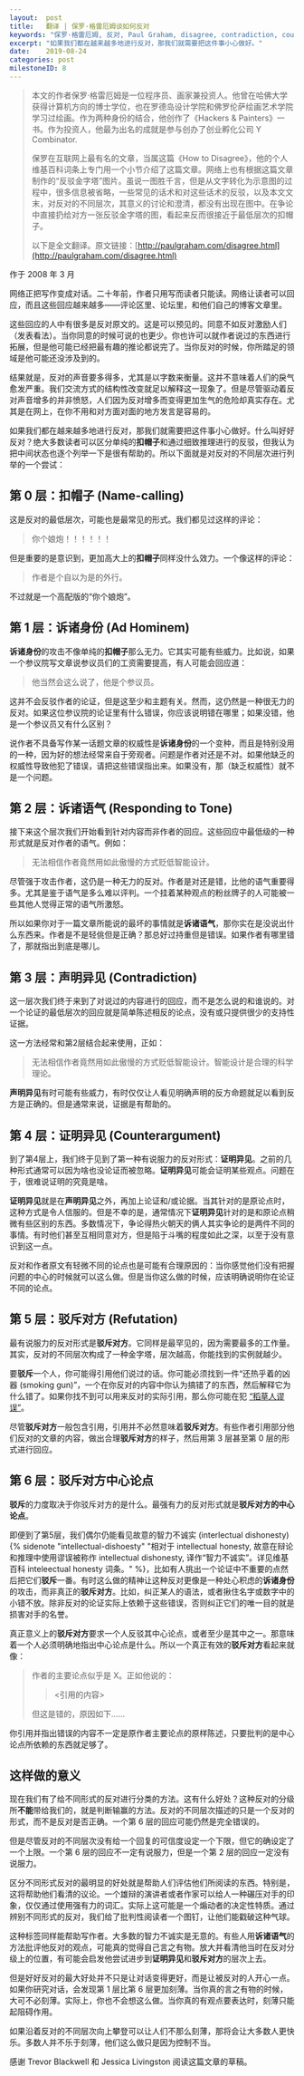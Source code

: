 ```yaml
---
layout:  post
title:   翻译 | 保罗·格雷厄姆谈如何反对
keywords: "保罗·格雷厄姆, 反对, Paul Graham, disagree, contradiction, couterargument, refutation"
excerpt: "如果我们都在越来越多地进行反对，那我们就需要把这件事小心做好。"
date:    2019-08-24
categories: post
milestoneID: 8
---
```


> 本文的作者保罗·格雷厄姆是一位程序员、画家兼投资人。他曾在哈佛大学获得计算机方向的博士学位，也在罗德岛设计学院和佛罗伦萨绘画艺术学院学习过绘画。作为两种身份的结合，他创作了《Hackers & Painters》一书。作为投资人，他最为出名的成就是参与创办了创业孵化公司 Y Combinator. 
>
> 保罗在互联网上最有名的文章，当属这篇《How to Disagree》，他的个人维基百科词条上专门用一个小节介绍了这篇文章。网络上也有根据这篇文章制作的“反驳金字塔”图片。虽说一图胜千言，但是从文字转化为示意图的过程中，很多信息被省略，一些常见的话术和对这些话术的反驳，以及本文文末，对反对的不同层次，其意义的讨论和澄清，都没有出现在图中。在争论中直接扔给对方一张反驳金字塔的图，看起来反而很接近于最低层次的扣帽子。
>
> 以下是全文翻译。原文链接：[http://paulgraham.com/disagree.html](http://paulgraham.com/disagree.html)

作于 2008 年 3 月

网络正把写作变成对话。二十年前，作者只用写而读者只能读。网络让读者可以回应，而且这些回应越来越多——评论区里、论坛里，和他们自己的博客文章里。

这些回应的人中有很多是反对原文的。这是可以预见的。同意不如反对激励人们（发表看法）。当你同意的时候可说的也更少。你也许可以就作者说过的东西进行拓展，但是他可能已经把最有趣的推论都说完了。当你反对的时候，你所踏足的领域是他可能还没涉及到的。

结果就是，反对的声音要多得多，尤其是以字数来衡量。这并不意味着人们的戾气愈发严重。我们交流方式的结构性改变就足以解释这一现象了。但是尽管驱动着反对声音增多的并非愤怒，人们因为反对增多而变得更加生气的危险却真实存在。尤其是在网上，在你不用和对方面对面的地方发言是容易的。

如果我们都在越来越多地进行反对，那我们就需要把这件事小心做好。什么叫好好反对？绝大多数读者可以区分单纯的**扣帽子**和通过细致推理进行的反驳，但我认为把中间状态也逐个列举一下是很有帮助的。所以下面就是对反对的不同层次进行列举的一个尝试：

## 第 0 层：扣帽子 (Name-calling)

这是反对的最低层次，可能也是最常见的形式。我们都见过这样的评论：

> 你个娘炮！！！！！！

但是重要的是意识到，更加高大上的**扣帽子**同样没什么效力。一个像这样的评论：

> 作者是个自以为是的外行。

不过就是一个高配版的“你个娘炮”。

## 第 1 层：诉诸身份 (Ad Hominem)

**诉诸身份**的攻击不像单纯的**扣帽子**那么无力。它其实可能有些威力。比如说，如果一个参议院写文章说参议员们的工资需要提高，有人可能会回应道：

> 他当然会这么说了，他是个参议员。

这并不会反驳作者的论证，但是这至少和主题有关。然而，这仍然是一种很无力的反对。如果这位参议院的论证里有什么错误，你应该说明错在哪里；如果没错，他是一个参议员又有什么区别？

说作者不具备写作某一话题文章的权威性是**诉诸身份**的一个变种，而且是特别没用的一种，因为好的想法经常来自于旁观者。问题是作者对还是不对。如果他缺乏的权威性导致他犯了错误，请把这些错误指出来。如果没有，那（缺乏权威性）就不是一个问题。

## 第 2 层：诉诸语气 (Responding to Tone)

接下来这个层次我们开始看到针对内容而非作者的回应。这些回应中最低级的一种形式就是反对作者的语气。例如：

> 无法相信作者竟然用如此傲慢的方式贬低智能设计。

尽管强于攻击作者，这仍是一种无力的反对。作者是对还是错，比他的语气重要得多。尤其是鉴于语气是多么难以评判。一个挂着某种观点的粉丝牌子的人可能被一些其他人觉得正常的语气所激怒。

所以如果你对于一篇文章所能说的最坏的事情就是**诉诸语气**，那你实在是没说出什么东西来。作者是不是轻佻但是正确？那总好过持重但是错误。如果作者有哪里错了，那就指出到底是哪儿。

## 第 3 层：声明异见 (Contradiction)

这一层次我们终于来到了对说过的内容进行的回应，而不是怎么说的和谁说的。对一个论证的最低层次的回应就是简单陈述相反的论点，没有或只提供很少的支持性证据。

这一方法经常和第2层结合起来使用，正如：

> 无法相信作者竟然用如此傲慢的方式贬低智能设计。智能设计是合理的科学理论。

**声明异见**有时可能有些威力，有时仅仅让人看见明确声明的反方命题就足以看到反方是正确的。但是通常来说，证据是有帮助的。

## 第 4 层：证明异见 (Counterargument)

到了第4层上，我们终于见到了第一种有说服力的反对形式：**证明异见**。之前的几种形式通常可以因为啥也没论证而被忽略。**证明异见**可能会证明某些观点。问题在于，很难说证明的究竟是啥。

**证明异见**就是在**声明异见**之外，再加上论证和/或论据。当其针对的是原论点时，这种方式是令人信服的。但是不幸的是，通常情况下**证明异见**针对的是和原论点稍微有些区别的东西。多数情况下，争论得热火朝天的俩人其实争论的是两件不同的事情。有时他们甚至互相同意对方，但是陷于斗嘴的程度如此之深，以至于没有意识到这一点。

反对和作者原文有轻微不同的论点也是可能有合理原因的：当你感觉他们没有把握问题的中心的时候就可以这么做。但是当你这么做的时候，应该明确说明你在论证不同的论点。

## 第 5 层：驳斥对方 (Refutation)

最有说服力的反对形式是**驳斥对方**。它同样是最罕见的，因为需要最多的工作量。其实，反对的不同层次构成了一种金字塔，层次越高，你能找到的实例就越少。

要**驳斥**一个人，你可能得引用他们说过的话。你可能必须找到一件“还热乎着的凶器 (smoking gun)”，一个在你反对的内容中你认为搞错了的东西，然后解释它为什么错了。如果你找不到可以用来反对的实际引用，那么你可能在犯 [“稻草人谬误”](https://zh.wikipedia.org/wiki/%E7%A8%BB%E8%8D%89%E4%BA%BA%E8%AB%96%E8%AD%89)。

尽管**驳斥对方**一般包含引用，引用并不必然意味着**驳斥对方**。有些作者引用部分他们反对的文章的内容，做出合理**驳斥对方**的样子，然后用第 3 层甚至第 0 层的形式进行回应。

## 第 6 层：驳斥对方中心论点

**驳斥**的力度取决于你驳斥对方的是什么。最强有力的反对形式就是**驳斥对方的中心论点**。

即便到了第5层，我们偶尔仍能看见故意的智力不诚实 (interlectual dishonesty){% sidenote "intellectual-dishoesty" "相对于 intellectual honesty, 故意在辩论和推理中使用谬误被称作 intellectual dishonesty, 译作“智力不诚实”。详见维基百科 inteleectual honesty 词条。" %}，比如有人挑出一个论证中不重要的点然后把它们**驳斥**一番。有时这么做的精神让这种反对更像是一种处心积虑的**诉诸身份**的攻击，而非真正的**驳斥对方**。比如，纠正某人的语法，或者揪住名字或数字中的小错不放。除非反对的论证实际上依赖于这些错误，否则纠正它们的唯一目的就是损害对手的名誉。

真正意义上的**驳斥对方**要求一个人反驳其中心论点，或者至少是其中之一。那意味着一个人必须明确地指出中心论点是什么。所以一个真正有效的**驳斥对方**看起来就像：

> 作者的主要论点似乎是 X。正如他说的：
> 
> > <p><引用的内容>
> 
> 但这是错的，原因如下……

你引用并指出错误的内容不一定是原作者主要论点的原样陈述，只要批判的是中心论点所依赖的东西就足够了。

## 这样做的意义

现在我们有了给不同形式的反对进行分类的方法。这有什么好处？这种反对的分级所**不能**带给我们的，就是判断输赢的方法。反对的不同层次描述的只是一个反对的形式，而不是反对是否正确。一个第 6 层的回应可能仍然是完全错误的。

但是尽管反对的不同层次没有给一个回复的可信度设定一个下限，但它的确设定了一个上限。一个第 6 层的回应不一定有说服力，但是一个第 2 层的回应一定没有说服力。

区分不同形式反对的最明显的好处就是帮助人们评估他们所阅读的东西。特别是，这将帮助他们看清的议论。一个雄辩的演讲者或者作家可以给人一种碾压对手的印象，仅仅通过使用强有力的词汇。实际上这可能是一个煽动者的决定性特质。通过辨别不同形式的反对，我们给了批判性阅读者一个图钉，让他们能戳破这种气球。

这种标签同样能帮助写作者。大多数的智力不诚实是无意的。有些人用**诉诸语气**的方法批评他反对的观点，可能真的觉得自己言之有物。放大并看清他当时在反对分级上的位置，有可能会启发他尝试进步到**证明异见**和**驳斥对方**的层次上去。

但是好好反对的最大好处并不只是让对话变得更好，而是让被反对的人开心一点。如果你研究对话，会发现第 1 层比第 6 层更加刻薄。当你真的言之有物的时候，大可不必刻薄。实际上，你也不会想这么做。当你真的有观点要表达时，刻薄只能起阻碍作用。

如果沿着反对的不同层次向上攀登可以让人们不那么刻薄，那将会让大多数人更快乐。多数人并不乐于刻薄，他们这么做只是因为控制不当。

感谢 Trevor Blackwell 和 Jessica Livingston 阅读这篇文章的草稿。

